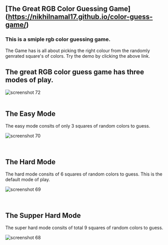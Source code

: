 ## [The Great RGB Color Guessing Game] (https://nikhilnamal17.github.io/color-guess-game/)

### This is a smiple rgb color guessing game. 
The Game has is all about picking the right colour from the randomly genrated square's of colors. Try the demo by clicking the above link.

## The great RGB color guess game has three modes of play. 
![screenshot 72](https://user-images.githubusercontent.com/30730696/47656227-b3169d00-dbb4-11e8-9142-bc6bbe8e91e8.png)
<br>
<br>

## The Easy Mode
The easy mode consits of only 3 squares of random colors to guess.

![screenshot 70](https://user-images.githubusercontent.com/30730696/47656738-ad6d8700-dbb5-11e8-8474-a2be1ed293e2.png)

<br>

## The Hard Mode
The hard mode consits of 6 squares of random colors to guess. This is the default mode of play.

![screenshot 69](https://user-images.githubusercontent.com/30730696/47656809-e0177f80-dbb5-11e8-87f6-5b06ff1e6724.png)

<br>

## The Supper Hard Mode
The super hard mode consits of total 9 squares of random colors to guess.

![screenshot 68](https://user-images.githubusercontent.com/30730696/47656845-f1f92280-dbb5-11e8-8ee4-263e2fc10760.png)

<br>



